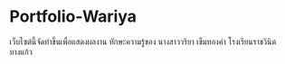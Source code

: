 # Portfolio-Wariya
เว็บไซต์นี้จัดทำขึ้นเพื่อแสดงผลงาน ทักษะความรู้ของ นางสาววริยา เข็มทองคำ โรงเรียนราชวินิตบางแก้ว
